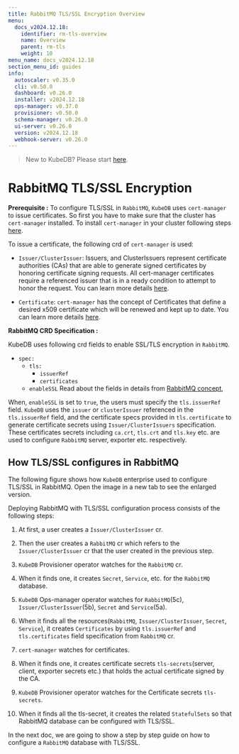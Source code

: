 ```yaml
---
title: RabbitMQ TLS/SSL Encryption Overview
menu:
  docs_v2024.12.18:
    identifier: rm-tls-overview
    name: Overview
    parent: rm-tls
    weight: 10
menu_name: docs_v2024.12.18
section_menu_id: guides
info:
  autoscaler: v0.35.0
  cli: v0.50.0
  dashboard: v0.26.0
  installer: v2024.12.18
  ops-manager: v0.37.0
  provisioner: v0.50.0
  schema-manager: v0.26.0
  ui-server: v0.26.0
  version: v2024.12.18
  webhook-server: v0.26.0
---
```


> New to KubeDB? Please start [here](/docs/v2024.12.18/README).

# RabbitMQ TLS/SSL Encryption

**Prerequisite :** To configure TLS/SSL in `RabbitMQ`, `KubeDB` uses `cert-manager` to issue certificates. So first you have to make sure that the cluster has `cert-manager` installed. To install `cert-manager` in your cluster following steps [here](https://cert-manager.io/docs/installation/kubernetes/).

To issue a certificate, the following crd of `cert-manager` is used:

- `Issuer/ClusterIssuer`: Issuers, and ClusterIssuers represent certificate authorities (CAs) that are able to generate signed certificates by honoring certificate signing requests. All cert-manager certificates require a referenced issuer that is in a ready condition to attempt to honor the request. You can learn more details [here](https://cert-manager.io/docs/concepts/issuer/).

- `Certificate`: `cert-manager` has the concept of Certificates that define a desired x509 certificate which will be renewed and kept up to date. You can learn more details [here](https://cert-manager.io/docs/concepts/certificate/).

**RabbitMQ CRD Specification :**

KubeDB uses following crd fields to enable SSL/TLS encryption in `RabbitMQ`.

- `spec:`
  - `tls:`
    - `issuerRef`
    - `certificates`
  - `enableSSL`
Read about the fields in details from [RabbitMQ concept](/docs/v2024.12.18/guides/rabbitmq/concepts/rabbitmq),

When, `enableSSL` is set to `true`, the users must specify the `tls.issuerRef` field. `KubeDB` uses the `issuer` or `clusterIssuer` referenced in the `tls.issuerRef` field, and the certificate specs provided in `tls.certificate` to generate certificate secrets using `Issuer/ClusterIssuers` specification. These certificates secrets including `ca.crt`, `tls.crt` and `tls.key` etc. are used to configure `RabbitMQ` server, exporter etc. respectively.

## How TLS/SSL configures in RabbitMQ

The following figure shows how `KubeDB` enterprise used to configure TLS/SSL in RabbitMQ. Open the image in a new tab to see the enlarged version.

Deploying RabbitMQ with TLS/SSL configuration process consists of the following steps:

1. At first, a user creates a `Issuer/ClusterIssuer` cr.

2. Then the user creates a `RabbitMQ` cr which refers to the `Issuer/ClusterIssuer` cr that the user created in the previous step.

3. `KubeDB` Provisioner  operator watches for the `RabbitMQ` cr.

4. When it finds one, it creates `Secret`, `Service`, etc. for the `RabbitMQ` database.

5. `KubeDB` Ops-manager operator watches for `RabbitMQ`(5c), `Issuer/ClusterIssuer`(5b), `Secret` and `Service`(5a).

6. When it finds all the resources(`RabbitMQ`, `Issuer/ClusterIssuer`, `Secret`, `Service`), it creates `Certificates` by using `tls.issuerRef` and `tls.certificates` field specification from `RabbitMQ` cr.

7. `cert-manager` watches for certificates.

8. When it finds one, it creates certificate secrets `tls-secrets`(server, client, exporter secrets etc.) that holds the actual certificate signed by the CA.

9. `KubeDB` Provisioner  operator watches for the Certificate secrets `tls-secrets`.

10. When it finds all the tls-secret, it creates the related `StatefulSets` so that RabbitMQ database can be configured with TLS/SSL.

In the next doc, we are going to show a step by step guide on how to configure a `RabbitMQ` database with TLS/SSL.